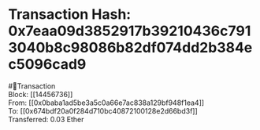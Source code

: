 
Transaction Hash: 0x7eaa09d3852917b39210436c7913040b8c98086b82df074dd2b384ec5096cad9
====================================================================================
  
#💸Transaction  
Block: [[14456736]]  
From: [[0x0baba1ad5be3a5c0a66e7ac838a129bf948f1ea4]]  
To: [[0x674bdf20a0f284d710bc40872100128e2d66bd3f]]  
Transferred: 0.03 Ether